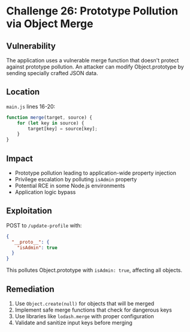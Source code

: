 # Challenge 26: Prototype Pollution via Object Merge

## Vulnerability
The application uses a vulnerable merge function that doesn't protect against prototype pollution. An attacker can modify Object.prototype by sending specially crafted JSON data.

## Location
`main.js` lines 16-20:
```javascript
function merge(target, source) {
    for (let key in source) {
        target[key] = source[key];
    }
}
```

## Impact
- Prototype pollution leading to application-wide property injection
- Privilege escalation by polluting `isAdmin` property
- Potential RCE in some Node.js environments
- Application logic bypass

## Exploitation
POST to `/update-profile` with:
```json
{
  "__proto__": {
    "isAdmin": true
  }
}
```

This pollutes Object.prototype with `isAdmin: true`, affecting all objects.

## Remediation
1. Use `Object.create(null)` for objects that will be merged
2. Implement safe merge functions that check for dangerous keys
3. Use libraries like `lodash.merge` with proper configuration
4. Validate and sanitize input keys before merging
